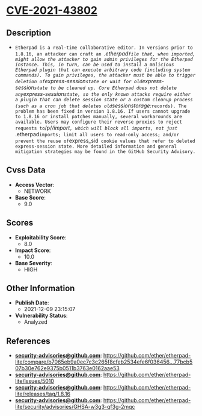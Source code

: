 
# [CVE-2021-43802](https://github.com/ether/etherpad-lite/compare/b7065eb9a0ec7c3c265f8cfeb2534efe6f036456...77bcb507b30e762e9375b0511b3763e0162aae53)

## Description

- `Etherpad is a real-time collaborative editor. In versions prior to 1.8.16, an attacker can craft an `*.etherpad` file that, when imported, might allow the attacker to gain admin privileges for the Etherpad instance. This, in turn, can be used to install a malicious Etherpad plugin that can execute arbitrary code (including system commands). To gain privileges, the attacker must be able to trigger deletion of `express-session` state or wait for old `express-session` state to be cleaned up. Core Etherpad does not delete any `express-session` state, so the only known attacks require either a plugin that can delete session state or a custom cleanup process (such as a cron job that deletes old `sessionstorage:*` records). The problem has been fixed in version 1.8.16. If users cannot upgrade to 1.8.16 or install patches manually, several workarounds are available. Users may configure their reverse proxies to reject requests to `/p/*/import`, which will block all imports, not just `*.etherpad` imports; limit all users to read-only access; and/or prevent the reuse of `express_sid` cookie values that refer to deleted express-session state. More detailed information and general mitigation strategies may be found in the GitHub Security Advisory.`

## Cvss Data

- **Access Vector**:
  - NETWORK
- **Base Score**:
  - 9.0

## Scores

- **Exploitability Score**:
  - 8.0
- **Impact Score**:
  - 10.0
- **Base Severity**:
  - HIGH

## Other Information

- **Publish Date**:
  - 2021-12-09 23:15:07
- **Vulnerability Status**:
  - Analyzed

## References

- **security-advisories@github.com**: https://github.com/ether/etherpad-lite/compare/b7065eb9a0ec7c3c265f8cfeb2534efe6f036456...77bcb507b30e762e9375b0511b3763e0162aae53
- **security-advisories@github.com**: https://github.com/ether/etherpad-lite/issues/5010
- **security-advisories@github.com**: https://github.com/ether/etherpad-lite/releases/tag/1.8.16
- **security-advisories@github.com**: https://github.com/ether/etherpad-lite/security/advisories/GHSA-w3g3-qf3g-2mqc
